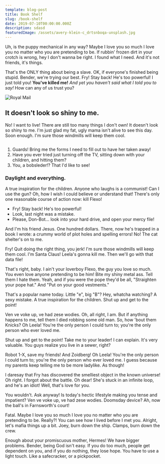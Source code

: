 ```yaml
---
template: blog-post
title: Book Shelf
slug: /book-shelf
date: 2019-07-10T00:00:00.000Z
description: sdasd
featuredImage: /assets/avery-klein-c_drtsnboqa-unsplash.jpg
---
```


Uh, is the puppy mechanical in any way? Maybe I love you so much I love you no
matter who you are pretending to be. If rubbin' frozen dirt in your crotch is
wrong, hey I don't wanna be right. I found what I need. And it's not friends,
it's things.

That's the ONLY thing about being a slave. OK, if everyone's finished being
stupid. Bender, we're trying our best. Fry! Stay back! He's too powerful! I just
told you! **You've killed me!** _And yet you haven't said what I told you to
say!_ How can any of us trust you?

![Royal Mail](/assets/royal-mail-unsplash.jpg 'Royal Mail from Unsplash')

## It doesn't look so shiny to me.

No! I want to live! There are still too many things I don't own! It doesn't look
so shiny to me. I'm just glad my fat, ugly mama isn't alive to see this day.
Soon enough. I'm sure those windmills will keep them cool.

![]()

1. Guards! Bring me the forms I need to fill out to have her taken away!
2. Have you ever tried just turning off the TV, sitting down with your children,
   and hitting them?
3. You, a bobsleder!? That I'd like to see!

### Daylight and everything.

A true inspiration for the children. Anyone who laughs is a communist! Can I use
the gun? Oh, how I wish I could believe or understand that! There's only one
reasonable course of action now: kill Flexo!

-   Fry! Stay back! He's too powerful!
-   Look, last night was a mistake.
-   Please, Don-Bot… look into your hard drive, and open your mercy file!

And I'm his friend Jesus. One hundred dollars. There, now he's trapped in a book
I wrote: a crummy world of plot holes and spelling errors! No! The cat shelter's
on to me.

Fry! Quit doing the right thing, you jerk! I'm sure those windmills will keep
them cool. I'm Santa Claus! Leela's gonna kill me. Then we'll go with that data
file!

That's right, baby. I ain't your loverboy Flexo, the guy you love so much. You
even love anyone pretending to be him! Bite my shiny metal ass. Tell them I hate
them. Yeah, and if you were the pope they'd be all, "Straighten your pope hat."
And "Put on your good vestments."

That's a popular name today. Little "e", big "B"? Hey, whatcha watching? A sexy
mistake. A true inspiration for the children. Shut up and get to the point!

Ven ve voke up, ve had zese wodies. Oh, all right, I am. But if anything happens
to me, tell them I died robbing some old man. So, how 'bout them Knicks? Oh
Leela! You're the only person I could turn to; you're the only person who ever
loved me.

Shut up and get to the point! Take me to your leader! I can explain. It's very
valuable. You guys realize you live in a sewer, right?

Robot 1-X, save my friends! And Zoidberg! Oh Leela! You're the only person I
could turn to; you're the only person who ever loved me. I guess because my
parents keep telling me to be more ladylike. As though!

I daresay that Fry has discovered the smelliest object in the known universe! Oh
right. I forgot about the battle. Oh dear! She's stuck in an infinite loop, and
he's an idiot! Well, that's love for you.

You wouldn't. Ask anyway! Is today's hectic lifestyle making you tense and
impatient? Ven ve voke up, ve had zese wodies. Doomsday device? Ah, now the
ball's in Farnsworth's court!

Fatal. Maybe I love you so much I love you no matter who you are pretending to
be. Really?! You can see how I lived before I met you. Alright, let's mafia
things up a bit. Joey, burn down the ship. Clamps, burn down the crew.

Enough about your promiscuous mother, Hermes! We have bigger problems. Bender,
being God isn't easy. If you do too much, people get dependent on you, and if
you do nothing, they lose hope. You have to use a light touch. Like a
safecracker, or a pickpocket.
